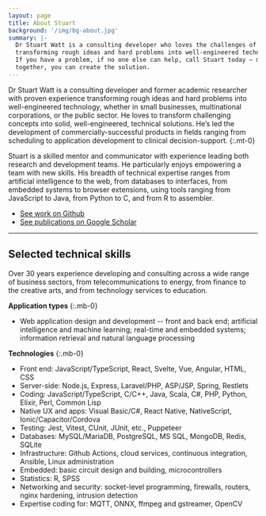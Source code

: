 ```yaml
---
layout: page
title: About Stuart
background: '/img/bg-about.jpg'
summary: |-
  Dr Stuart Watt is a consulting developer who loves the challenges of
  transforming rough ideas and hard problems into well-engineered technology. 
  If you have a problem, if no one else can help, call Stuart today — maybe 
  together, you can create the solution.
---
```


Dr Stuart Watt is a consulting developer and former academic researcher with
proven experience transforming rough ideas and hard problems into
well-engineered technology, whether in small businesses, multinational
corporations, or the public sector. He loves to transform challenging concepts
into solid, well-engineered, technical solutions. He’s led the development of
commercially-successful products in fields ranging from scheduling to
application development to clinical decision-support. 
{:.mt-0}

Stuart is a skilled mentor and communicator with experience leading both
research and development teams. He particularly enjoys empowering a team with
new skills. His breadth of technical expertise ranges from artificial
intelligence to the web, from databases to interfaces, from embedded systems to
browser extensions, using tools ranging from JavaScript to Java, from Python to
C, and from R to assembler. 

* [See work on Github](https://github.com/morungos)
* [See publications on Google Scholar](https://scholar.google.com/citations?user=WDMjFKEAAAAJ&hl=en)

---

## Selected technical skills

Over 30 years experience developing and consulting across a wide range of
business sectors, from telecommunications to energy, from finance to the
creative arts, and from technology services to education.

**Application types**
{:.mb-0}

- Web application design and development -- front and back end; artificial
  intelligence and machine learning; real-time and embedded systems; information
  retrieval and natural language processing

**Technologies**
{:.mb-0}

- Front end: JavaScript/TypeScript, React, Svelte, Vue, Angular, HTML, CSS
- Server-side: Node.js, Express, Laravel/PHP, ASP/JSP, Spring, Restlets
- Coding: JavaScript/TypeScript, C/C++, Java, Scala, C#, PHP, Python, Elixir, Perl, Common Lisp
- Native UX and apps: Visual Basic/C#, React Native, NativeScript,
  Ionic/Capacitor/Cordova
- Testing: Jest, Vitest, CUnit, JUnit, etc., Puppeteer
- Databases: MySQL/MariaDB, PostgreSQL, MS SQL, MongoDB, Redis, SQLite
- Infrastructure: Github Actions, cloud services, continuous
  integration, Ansible, Linux administration
- Embedded: basic circuit design and building, microcontrollers
- Statistics: R, SPSS
- Networking and security: socket-level programming, firewalls, routers, nginx
  hardening, intrusion detection
- Expertise coding for: MQTT, ONNX, ffmpeg and gstreamer, OpenCV
